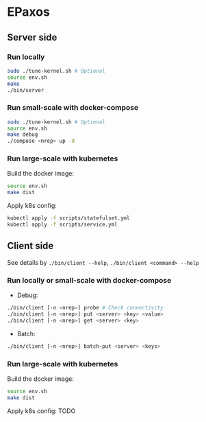# EPaxos

## Server side

### Run locally

```sh
sudo ./tune-kernel.sh # Optional
source env.sh
make
./bin/server
```

### Run small-scale with docker-compose

```sh
sudo ./tune-kernel.sh # Optional
source env.sh
make debug
./compose <nrep> up -d
```

### Run large-scale with kubernetes

Build the docker image:
```sh
source env.sh
make dist
```

Apply k8s config:
```sh
kubectl apply -f scripts/statefulset.yml
kubectl apply -f scripts/service.yml
```

## Client side

See details by `./bin/client --help`, `./bin/client <command> --help`

### Run locally or small-scale with docker-compose

- Debug:

```sh
./bin/client [-n <nrep>] probe # Check connectivity
./bin/client [-n <nrep>] put <server> <key> <value>
./bin/client [-n <nrep>] get <server> <key>
```

- Batch:

```sh
./bin/client [-n <nrep>] batch-put <server> <keys>
```

### Run large-scale with kubernetes

Build the docker image:
```sh
source env.sh
make dist
```

Apply k8s config:
TODO
